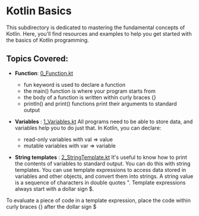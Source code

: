 # Kotlin Basics

This subdirectory is dedicated to mastering the fundamental concepts of Kotlin. Here, you'll find resources and examples to help you get started with the basics of Kotlin programming.

## Topics Covered:

-   **Function**: [0_Function.kt](0_Function.kt)

    -   fun keyword is used to declare a function
    -   the main() function is where your program starts from
    -   the body of a function is written within curly braces {}
    -   println() and print() functions print their arguments to standard output

-   **Variables** : [1_Variables.kt](1_Variables.kt)
    All programs need to be able to store data, and variables help you to do just that. In Kotlin, you can declare:

    -   read-only variables with val => value
    -   mutable variables with var => variable

-   **String templates** : [2_StringTemplate.kt](2_StringTemplate.kt)
    It's useful to know how to print the contents of variables to standard output. You can do this with string templates. You can use template expressions to access data stored in variables and other objects, and convert them into strings. A string value is a sequence of characters in double quotes ". Template expressions always start with a dollar sign $.

To evaluate a piece of code in a template expression, place the code within curly braces {} after the dollar sign $
